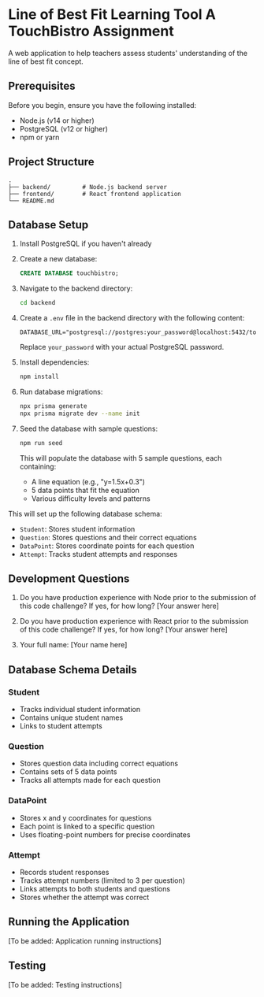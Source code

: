 # Line of Best Fit Learning Tool A TouchBistro Assignment

A web application to help teachers assess students' understanding of the line of best fit concept.

## Prerequisites

Before you begin, ensure you have the following installed:
- Node.js (v14 or higher)
- PostgreSQL (v12 or higher)
- npm or yarn

## Project Structure

```
.
├── backend/         # Node.js backend server
├── frontend/        # React frontend application
└── README.md
```

## Database Setup

1. Install PostgreSQL if you haven't already
2. Create a new database:
   ```sql
   CREATE DATABASE touchbistro;
   ```

3. Navigate to the backend directory:
   ```bash
   cd backend
   ```

4. Create a `.env` file in the backend directory with the following content:
   ```
   DATABASE_URL="postgresql://postgres:your_password@localhost:5432/touchbistro"
   ```
   Replace `your_password` with your actual PostgreSQL password.

5. Install dependencies:
   ```bash
   npm install
   ```

6. Run database migrations:
   ```bash
   npx prisma generate
   npx prisma migrate dev --name init
   ```

7. Seed the database with sample questions:
   ```bash
   npm run seed
   ```
   This will populate the database with 5 sample questions, each containing:
   - A line equation (e.g., "y=1.5x+0.3")
   - 5 data points that fit the equation
   - Various difficulty levels and patterns

This will set up the following database schema:
- `Student`: Stores student information
- `Question`: Stores questions and their correct equations
- `DataPoint`: Stores coordinate points for each question
- `Attempt`: Tracks student attempts and responses

## Development Questions

1. Do you have production experience with Node prior to the submission of this code challenge? If yes, for how long?
   [Your answer here]

2. Do you have production experience with React prior to the submission of this code challenge? If yes, for how long?
   [Your answer here]

3. Your full name:
   [Your name here]

## Database Schema Details

### Student
- Tracks individual student information
- Contains unique student names
- Links to student attempts

### Question
- Stores question data including correct equations
- Contains sets of 5 data points
- Tracks all attempts made for each question

### DataPoint
- Stores x and y coordinates for questions
- Each point is linked to a specific question
- Uses floating-point numbers for precise coordinates

### Attempt
- Records student responses
- Tracks attempt numbers (limited to 3 per question)
- Links attempts to both students and questions
- Stores whether the attempt was correct

## Running the Application

[To be added: Application running instructions]

## Testing

[To be added: Testing instructions]